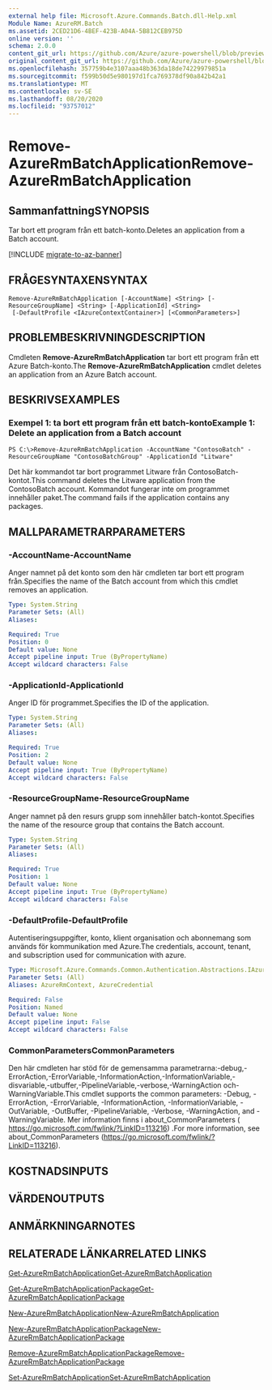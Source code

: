 ```yaml
---
external help file: Microsoft.Azure.Commands.Batch.dll-Help.xml
Module Name: AzureRM.Batch
ms.assetid: 2CED21D6-4BEF-423B-A04A-5B812CEB975D
online version: ''
schema: 2.0.0
content_git_url: https://github.com/Azure/azure-powershell/blob/preview/src/ResourceManager/AzureBatch/Commands.Batch/help/Remove-AzureRmBatchApplication.md
original_content_git_url: https://github.com/Azure/azure-powershell/blob/preview/src/ResourceManager/AzureBatch/Commands.Batch/help/Remove-AzureRmBatchApplication.md
ms.openlocfilehash: 357759b4e3107aaa48b363da18de74229979851a
ms.sourcegitcommit: f599b50d5e980197d1fca769378df90a842b42a1
ms.translationtype: MT
ms.contentlocale: sv-SE
ms.lasthandoff: 08/20/2020
ms.locfileid: "93757012"
---
```

# <span data-ttu-id="d6762-101">Remove-AzureRmBatchApplication</span><span class="sxs-lookup"><span data-stu-id="d6762-101">Remove-AzureRmBatchApplication</span></span>

## <span data-ttu-id="d6762-102">Sammanfattning</span><span class="sxs-lookup"><span data-stu-id="d6762-102">SYNOPSIS</span></span>
<span data-ttu-id="d6762-103">Tar bort ett program från ett batch-konto.</span><span class="sxs-lookup"><span data-stu-id="d6762-103">Deletes an application from a Batch account.</span></span>

[!INCLUDE [migrate-to-az-banner](../../includes/migrate-to-az-banner.md)]

## <span data-ttu-id="d6762-104">FRÅGESYNTAXEN</span><span class="sxs-lookup"><span data-stu-id="d6762-104">SYNTAX</span></span>

```
Remove-AzureRmBatchApplication [-AccountName] <String> [-ResourceGroupName] <String> [-ApplicationId] <String>
 [-DefaultProfile <IAzureContextContainer>] [<CommonParameters>]
```

## <span data-ttu-id="d6762-105">PROBLEMBESKRIVNING</span><span class="sxs-lookup"><span data-stu-id="d6762-105">DESCRIPTION</span></span>
<span data-ttu-id="d6762-106">Cmdleten **Remove-AzureRmBatchApplication** tar bort ett program från ett Azure Batch-konto.</span><span class="sxs-lookup"><span data-stu-id="d6762-106">The **Remove-AzureRmBatchApplication** cmdlet deletes an application from an Azure Batch account.</span></span>

## <span data-ttu-id="d6762-107">BESKRIVS</span><span class="sxs-lookup"><span data-stu-id="d6762-107">EXAMPLES</span></span>

### <span data-ttu-id="d6762-108">Exempel 1: ta bort ett program från ett batch-konto</span><span class="sxs-lookup"><span data-stu-id="d6762-108">Example 1: Delete an application from a Batch account</span></span>
```
PS C:\>Remove-AzureRmBatchApplication -AccountName "ContosoBatch" -ResourceGroupName "ContosoBatchGroup" -ApplicationId "Litware"
```

<span data-ttu-id="d6762-109">Det här kommandot tar bort programmet Litware från ContosoBatch-kontot.</span><span class="sxs-lookup"><span data-stu-id="d6762-109">This command deletes the Litware application from the ContosoBatch account.</span></span>
<span data-ttu-id="d6762-110">Kommandot fungerar inte om programmet innehåller paket.</span><span class="sxs-lookup"><span data-stu-id="d6762-110">The command fails if the application contains any packages.</span></span>

## <span data-ttu-id="d6762-111">MALLPARAMETRAR</span><span class="sxs-lookup"><span data-stu-id="d6762-111">PARAMETERS</span></span>

### <span data-ttu-id="d6762-112">-AccountName</span><span class="sxs-lookup"><span data-stu-id="d6762-112">-AccountName</span></span>
<span data-ttu-id="d6762-113">Anger namnet på det konto som den här cmdleten tar bort ett program från.</span><span class="sxs-lookup"><span data-stu-id="d6762-113">Specifies the name of the Batch account from which this cmdlet removes an application.</span></span>

```yaml
Type: System.String
Parameter Sets: (All)
Aliases: 

Required: True
Position: 0
Default value: None
Accept pipeline input: True (ByPropertyName)
Accept wildcard characters: False
```

### <span data-ttu-id="d6762-114">-ApplicationId</span><span class="sxs-lookup"><span data-stu-id="d6762-114">-ApplicationId</span></span>
<span data-ttu-id="d6762-115">Anger ID för programmet.</span><span class="sxs-lookup"><span data-stu-id="d6762-115">Specifies the ID of the application.</span></span>

```yaml
Type: System.String
Parameter Sets: (All)
Aliases: 

Required: True
Position: 2
Default value: None
Accept pipeline input: True (ByPropertyName)
Accept wildcard characters: False
```

### <span data-ttu-id="d6762-116">-ResourceGroupName</span><span class="sxs-lookup"><span data-stu-id="d6762-116">-ResourceGroupName</span></span>
<span data-ttu-id="d6762-117">Anger namnet på den resurs grupp som innehåller batch-kontot.</span><span class="sxs-lookup"><span data-stu-id="d6762-117">Specifies the name of the resource group that contains the Batch account.</span></span>

```yaml
Type: System.String
Parameter Sets: (All)
Aliases: 

Required: True
Position: 1
Default value: None
Accept pipeline input: True (ByPropertyName)
Accept wildcard characters: False
```

### <span data-ttu-id="d6762-118">-DefaultProfile</span><span class="sxs-lookup"><span data-stu-id="d6762-118">-DefaultProfile</span></span>
<span data-ttu-id="d6762-119">Autentiseringsuppgifter, konto, klient organisation och abonnemang som används för kommunikation med Azure.</span><span class="sxs-lookup"><span data-stu-id="d6762-119">The credentials, account, tenant, and subscription used for communication with azure.</span></span>

```yaml
Type: Microsoft.Azure.Commands.Common.Authentication.Abstractions.IAzureContextContainer
Parameter Sets: (All)
Aliases: AzureRmContext, AzureCredential

Required: False
Position: Named
Default value: None
Accept pipeline input: False
Accept wildcard characters: False
```

### <span data-ttu-id="d6762-120">CommonParameters</span><span class="sxs-lookup"><span data-stu-id="d6762-120">CommonParameters</span></span>
<span data-ttu-id="d6762-121">Den här cmdleten har stöd för de gemensamma parametrarna:-debug,-ErrorAction,-ErrorVariable,-InformationAction,-InformationVariable,-disvariable,-utbuffer,-PipelineVariable,-verbose,-WarningAction och-WarningVariable.</span><span class="sxs-lookup"><span data-stu-id="d6762-121">This cmdlet supports the common parameters: -Debug, -ErrorAction, -ErrorVariable, -InformationAction, -InformationVariable, -OutVariable, -OutBuffer, -PipelineVariable, -Verbose, -WarningAction, and -WarningVariable.</span></span> <span data-ttu-id="d6762-122">Mer information finns i about_CommonParameters ( https://go.microsoft.com/fwlink/?LinkID=113216) .</span><span class="sxs-lookup"><span data-stu-id="d6762-122">For more information, see about_CommonParameters (https://go.microsoft.com/fwlink/?LinkID=113216).</span></span>

## <span data-ttu-id="d6762-123">KOSTNADS</span><span class="sxs-lookup"><span data-stu-id="d6762-123">INPUTS</span></span>

## <span data-ttu-id="d6762-124">VÄRDEN</span><span class="sxs-lookup"><span data-stu-id="d6762-124">OUTPUTS</span></span>

## <span data-ttu-id="d6762-125">ANMÄRKNINGAR</span><span class="sxs-lookup"><span data-stu-id="d6762-125">NOTES</span></span>

## <span data-ttu-id="d6762-126">RELATERADE LÄNKAR</span><span class="sxs-lookup"><span data-stu-id="d6762-126">RELATED LINKS</span></span>

[<span data-ttu-id="d6762-127">Get-AzureRmBatchApplication</span><span class="sxs-lookup"><span data-stu-id="d6762-127">Get-AzureRmBatchApplication</span></span>](./Get-AzureRmBatchApplication.md)

[<span data-ttu-id="d6762-128">Get-AzureRmBatchApplicationPackage</span><span class="sxs-lookup"><span data-stu-id="d6762-128">Get-AzureRmBatchApplicationPackage</span></span>](./Get-AzureRmBatchApplicationPackage.md)

[<span data-ttu-id="d6762-129">New-AzureRmBatchApplication</span><span class="sxs-lookup"><span data-stu-id="d6762-129">New-AzureRmBatchApplication</span></span>](./New-AzureRmBatchApplication.md)

[<span data-ttu-id="d6762-130">New-AzureRmBatchApplicationPackage</span><span class="sxs-lookup"><span data-stu-id="d6762-130">New-AzureRmBatchApplicationPackage</span></span>](./New-AzureRmBatchApplicationPackage.md)

[<span data-ttu-id="d6762-131">Remove-AzureRmBatchApplicationPackage</span><span class="sxs-lookup"><span data-stu-id="d6762-131">Remove-AzureRmBatchApplicationPackage</span></span>](./Remove-AzureRmBatchApplicationPackage.md)

[<span data-ttu-id="d6762-132">Set-AzureRmBatchApplication</span><span class="sxs-lookup"><span data-stu-id="d6762-132">Set-AzureRmBatchApplication</span></span>](./Set-AzureRmBatchApplication.md)


